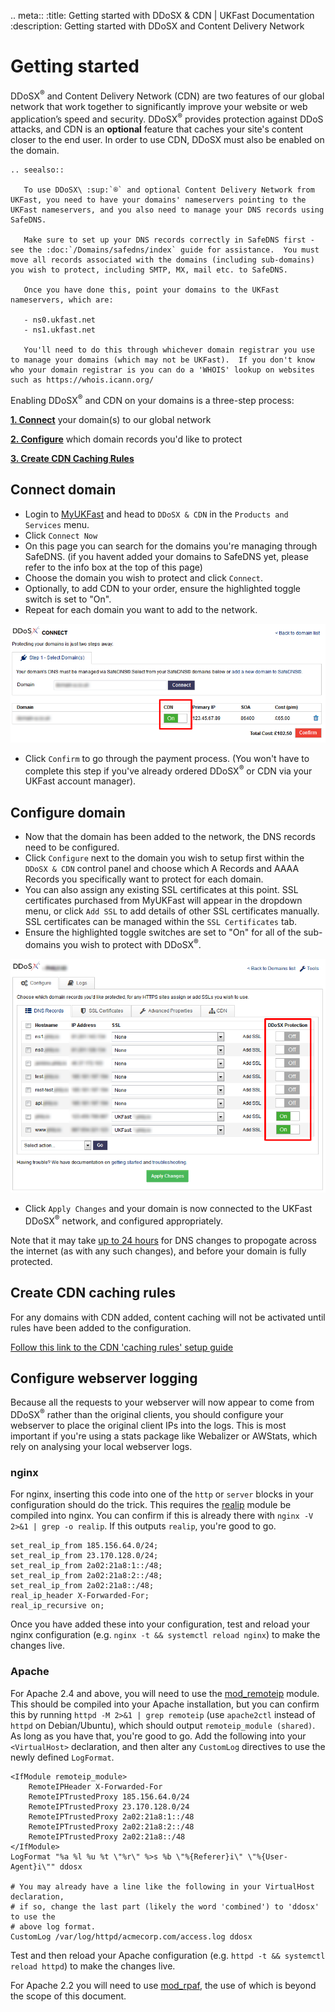 .. meta::
   :title: Getting started with DDoSX & CDN | UKFast Documentation
   :description: Getting started with DDoSX and Content Delivery Network

# Getting started

DDoSX<sup>®</sup> and Content Delivery Network (CDN) are two features of our global network that work together to significantly improve your website or web application’s speed and security. DDoSX<sup>®</sup> provides protection against DDoS attacks, and CDN is an **optional** feature that caches your site's content closer to the end user. In order to use CDN, DDoSX must also be enabled on the domain.

```eval_rst
.. seealso::

   To use DDoSX\ :sup:`®` and optional Content Delivery Network from UKFast, you need to have your domains' nameservers pointing to the UKFast nameservers, and you also need to manage your DNS records using SafeDNS.

   Make sure to set up your DNS records correctly in SafeDNS first - see the :doc:`/Domains/safedns/index` guide for assistance.  You must move all records associated with the domains (including sub-domains) you wish to protect, including SMTP, MX, mail etc. to SafeDNS.

   Once you have done this, point your domains to the UKFast nameservers, which are:

   - ns0.ukfast.net
   - ns1.ukfast.net

   You'll need to do this through whichever domain registrar you use to manage your domains (which may not be UKFast).  If you don't know who your domain registrar is you can do a 'WHOIS' lookup on websites such as https://whois.icann.org/

```

Enabling DDoSX<sup>®</sup> and CDN on your domains is a three-step process:

**[1. Connect](#connect-domain)** your domain(s) to our global network

**[2. Configure](#configure-domain)** which domain records you'd like to protect

**[3. Create CDN Caching Rules](#create-cdn-caching-rules)**

## Connect domain

- Login to [MyUKFast](https://my.ukfast.co.uk) and head to `DDoSX & CDN` in the `Products and Services` menu.
- Click `Connect Now`
- On this page you can search for the domains you're managing through SafeDNS. (if you havent added your domains to SafeDNS yet, please refer to the info box at the top of this page)
- Choose the domain you wish to protect and click `Connect`.
- Optionally, to add CDN to your order, ensure the highlighted toggle switch is set to "On".
- Repeat for each domain you want to add to the network.

![connect](files/connect.PNG)

- Click `Confirm` to go through the payment process. (You won't have to complete this step if you've already ordered DDoSX<sup>®</sup> or CDN via your UKFast account manager).


## Configure domain

- Now that the domain has been added to the network, the DNS records need to be configured.
- Click `Configure` next to the domain you wish to setup first within the `DDoSX & CDN` control panel and choose which A Records and AAAA Records you specifically want to protect for each domain.
- You can also assign any existing SSL certificates at this point. SSL certificates purchased from MyUKFast will appear in the dropdown menu, or click `Add SSL` to add details of other SSL certificates manually. SSL certificates can be managed within the `SSL Certificates` tab.
- Ensure the highlighted toggle switches are set to "On" for all of the sub-domains you wish to protect with DDoSX<sup>®</sup>.

![configuredomain](files/configuredomain.PNG)

- Click `Apply Changes` and your domain is now connected to the UKFast DDoSX<sup>®</sup> network, and configured appropriately.  

Note that it may take [up to 24 hours](/Domains/domains/dnspropagation.html) for DNS changes to propogate across the internet (as with any such changes), and before your domain is fully protected.

## Create CDN caching rules

For any domains with CDN added, content caching will not be activated until rules have been added to the configuration.

[Follow this link to the CDN 'caching rules' setup guide](/network/cdn/cachingrules.html)

## Configure webserver logging

Because all the requests to your webserver will now appear to come from DDoSX<sup>®</sup> rather than the original clients, you should configure your webserver to place the original client IPs into the logs. This is most important if you're using a stats package like Webalizer or AWStats, which rely on analysing your local webserver logs. 

### nginx

For nginx, inserting this code into one of the `http` or `server` blocks in your configuration should do the trick. This requires the [realip](https://nginx.org/en/docs/http/ngx_http_realip_module.html) module be compiled into nginx. You can confirm if this is already there with `nginx -V 2>&1 | grep -o realip`. If this outputs `realip`, you're good to go.

```
set_real_ip_from 185.156.64.0/24;
set_real_ip_from 23.170.128.0/24;
set_real_ip_from 2a02:21a8:1::/48;
set_real_ip_from 2a02:21a8:2::/48;
set_real_ip_from 2a02:21a8::/48;
real_ip_header X-Forwarded-For;
real_ip_recursive on;
```

Once you have added these into your configuration, test and reload your nginx configuration (e.g. `nginx -t && systemctl reload nginx`) to make the changes live.

### Apache

For Apache 2.4 and above, you will need to use the [mod_remoteip](https://httpd.apache.org/docs/current/mod/mod_remoteip.html) module. This should be compiled into your Apache installation, but you can confirm this by running `httpd -M 2>&1 | grep remoteip` (use `apache2ctl` instead of `httpd` on Debian/Ubuntu), which should output `remoteip_module (shared)`. As long as you have that, you're good to go. Add the following into your `<VirtualHost>` declaration, and then alter any `CustomLog` directives to use the newly defined `LogFormat`.

```
<IfModule remoteip_module>
    RemoteIPHeader X-Forwarded-For
    RemoteIPTrustedProxy 185.156.64.0/24
    RemoteIPTrustedProxy 23.170.128.0/24
    RemoteIPTrustedProxy 2a02:21a8:1::/48
    RemoteIPTrustedProxy 2a02:21a8:2::/48
    RemoteIPTrustedProxy 2a02:21a8::/48
</IfModule>
LogFormat "%a %l %u %t \"%r\" %>s %b \"%{Referer}i\" \"%{User-Agent}i\"" ddosx

# You may already have a line like the following in your VirtualHost declaration,
# if so, change the last part (likely the word 'combined') to 'ddosx' to use the 
# above log format.
CustomLog /var/log/httpd/acmecorp.com/access.log ddosx
```

Test and then reload your Apache configuration (e.g. `httpd -t && systemctl reload httpd`) to make the changes live.

For Apache 2.2 you will need to use [mod_rpaf](https://github.com/gnif/mod_rpaf), the use of which is beyond the scope of this document.